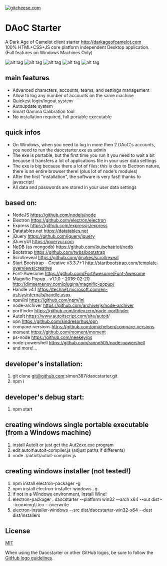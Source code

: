 [![gitcheese.com](https://s3.amazonaws.com/gitcheese-ui-master/images/badge.svg)](https://www.gitcheese.com/donate/users/18740246/repos/80989370)

# DAoC Starter

A Dark Age of Camelot client starter <http://darkageofcamelot.com>  
100% HTML+CSS+JS core platform independent Desktop application.  
(Full features on Windows Machines Only)

![alt tag](https://user-images.githubusercontent.com/18740246/28262306-db0478f8-6ae2-11e7-8212-930a8169d112.png)
![alt tag](https://user-images.githubusercontent.com/18740246/28262307-db1cf806-6ae2-11e7-8e11-49e850738aa1.png)
![alt tag](https://user-images.githubusercontent.com/18740246/28262308-db1f0420-6ae2-11e7-9df9-28f5273d9543.png)
![alt tag](https://user-images.githubusercontent.com/18740246/28262309-db20729c-6ae2-11e7-94c9-b1aa310f09fe.png)
![alt tag](https://user-images.githubusercontent.com/18740246/28262310-db27d3b6-6ae2-11e7-890a-eb1b4b9889f7.png)

## main features

+ Advanced characters, accounts, teams, and settings management
+ Allow to log any number of accounts on the same machine
+ Quickest login/logout system
+ Autoupdate system
+ Smart Gamma Calibration tool
+ No installation required, full portable executable

## quick infos

+ On Windows, when you need to log in more then 2 DAoC's accounts, you need to run the daocstarter.exe as admin
+ The exe is portable, but the first time you run it you need to wait a bit because it transfers a lot of applications file in your user data settings
+ The exe is big because there a lot of files: this is duo to Electron nature, there is an entire browser there! (plus lot of node's  modules)
+ After the first "installation", the software is very fast! thanks to javascript!
+ All data and passwords are stored in your user data settings

## based on:

+ NodeJS <https://github.com/nodejs/node>
+ Electron <https://github.com/electron/electron>
+ Express <https://github.com/expressjs/express>
+ Datatables.net <https://datatables.net>
+ jQuery <https://github.com/jquery/jquery>
+ jQueryUI <https://jqueryui.com>
+ NeDB (as mongodb) <https://github.com/louischatriot/nedb>
+ Bootstrap <https://github.com/twbs/bootstrap>
+ Scrollreveal <https://github.com/jlmakes/scrollreveal>
+ Start Bootstrap - Creative v3.3.7+1 <http://startbootstrap.com/template-overviews/creative>
+ Font-Awesome <https://github.com/FortAwesome/Font-Awesome>
+ Magnific Popup - v1.1.0 - 2016-02-20 <http://dimsemenov.com/plugins/magnific-popup/>
+ Handle v4.1 <https://technet.microsoft.com/en-us/sysinternals/handle.aspx>
+ npm/ini <https://github.com/npm/ini>
+ node-archiver <https://github.com/archiverjs/node-archiver>
+ portfinder <https://github.com/indexzero/node-portfinder>
+ AutoIt <https://www.autoitscript.com/site/autoit/>
+ opn <https://github.com/sindresorhus/opn>
+ compare-versions <https://github.com/omichelsen/compare-versions>
+ moment <https://github.com/moment/moment>
+ ps-node <https://github.com/neekey/ps>
+ node-powershell <https://github.com/rannn505/node-powershell>
+ and more!...

## developer's installation:

1. git clone git@github.com:simon387/daocstarter.git
2. npm i

## developer's debug start:

1. npm start

## creating windows single portable executable (from a Windows machine)

1. install AutoIt or just get the Aut2exe.exe program
2. edit autoit\autoit-compiler.js (adjust paths if differents)
3. node .\autoit\autoit-compiler.js

## creating windows installer (not tested!)

1. npm install electron-packager -g
2. npm install electron-installer-windows -g
3. if not in a Windows environment, install Wine!
4. electron-packager . daocstarter --platform win32 --arch x64 --out dist --icon=img\i.ico --overwrite
5. electron-installer-windows --src dist/daocstarter-win32-x64 --dest dist/installers

## License

[MIT](https://github.com/simon387/daocstarter/blob/master/LICENSE.md)


When using the Daocstarter or other GitHub logos, be sure to follow the [GitHub logo guidelines](https://github.com/logos).
